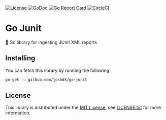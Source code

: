 [![License](https://img.shields.io/github/license/joshdk/go-junit.svg)](https://opensource.org/licenses/MIT)
[![GoDoc](https://godoc.org/github.com/joshdk/go-junit?status.svg)](https://godoc.org/github.com/joshdk/go-junit)
[![Go Report Card](https://goreportcard.com/badge/github.com/joshdk/go-junit)](https://goreportcard.com/report/github.com/joshdk/go-junit)
[![CircleCI](https://circleci.com/gh/joshdk/go-junit.svg?&style=shield)](https://circleci.com/gh/joshdk/go-junit/tree/master)

# Go Junit

🐜 Go library for ingesting JUnit XML reports

## Installing

You can fetch this library by running the following

```bash
go get -u github.com/joshdk/go-junit
```

## License

This library is distributed under the [MIT License](https://opensource.org/licenses/MIT), see [LICENSE.txt](https://github.com/joshdk/go-junit/blob/master/LICENSE.txt) for more information.
